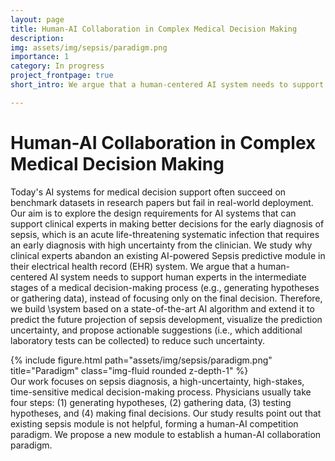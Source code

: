 ```yaml
---
layout: page
title: Human-AI Collaboration in Complex Medical Decision Making
description: 
img: assets/img/sepsis/paradigm.png
importance: 1
category: In progress
project_frontpage: true
short_intro: We argue that a human-centered AI system needs to support human experts in the intermediate stages of a medical decision-making process (e.g., generating hypotheses or gathering data), instead of focusing only on the final decision.

---
```

<h1>Human-AI Collaboration in Complex Medical Decision Making</h1>


Today's AI systems for medical decision support often succeed on benchmark datasets in research papers but fail in real-world deployment. 
Our aim is to explore the design requirements for AI systems that can support clinical experts in making better decisions for the early diagnosis of sepsis, which is an acute life-threatening systematic infection that requires an early diagnosis with high uncertainty from the clinician.
We study why clinical experts abandon an existing AI-powered Sepsis predictive module in their electrical health record (EHR) system. 
We argue that a human-centered AI system needs to support human experts in the intermediate stages of a medical decision-making process (e.g., generating hypotheses or gathering data), instead of focusing only on the final decision.
Therefore, we build \system based on a state-of-the-art AI algorithm and extend it to predict the future projection of sepsis development, visualize the prediction uncertainty, and propose actionable suggestions (i.e., which additional laboratory tests can be collected) to reduce such uncertainty.

<div class="row">
    <div class="col-sm mt-3 mt-md-0">
        {% include figure.html path="assets/img/sepsis/paradigm.png" title="Paradigm" class="img-fluid rounded z-depth-1" %}
    </div>
</div>
<div class="caption">
     Our work focuses on sepsis diagnosis, a high-uncertainty, high-stakes, time-sensitive medical decision-making process. Physicians usually take four steps: (1) generating hypotheses, (2) gathering data, (3) testing hypotheses, and (4) making final decisions. Our study results point out that existing sepsis module is not helpful, forming a human-AI competition paradigm. We propose a new module to establish a human-AI collaboration paradigm.
</div>
